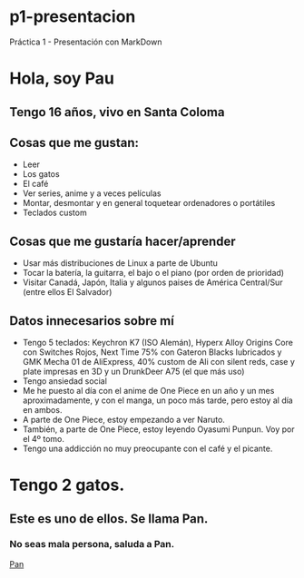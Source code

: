 # p1-presentacion
Práctica 1 - Presentación con MarkDown

# Hola, soy Pau
## Tengo 16 años, vivo en Santa Coloma

## Cosas que me gustan:
- Leer
- Los gatos
- El café
- Ver series, anime y a veces películas
- Montar, desmontar y en general toquetear ordenadores o portátiles
- Teclados custom

## Cosas que me gustaría hacer/aprender
- Usar más distribuciones de Linux a parte de Ubuntu
- Tocar la batería, la guitarra, el bajo o el piano (por orden de prioridad)
- Visitar Canadá, Japón, Italia y algunos paises de América Central/Sur (entre ellos El Salvador)

## Datos innecesarios sobre mí
- Tengo 5 teclados: Keychron K7 (ISO Alemán), Hyperx Alloy Origins Core con Switches Rojos, Next Time 75% con Gateron Blacks lubricados y GMK Mecha 01 de AliExpress, 40% custom de Ali con silent reds, case y plate impresas en 3D y un DrunkDeer A75 (el que más uso)
- Tengo ansiedad social
- Me he puesto al día con el anime de One Piece en un año y un mes aproximadamente, y con el manga, un poco más tarde, pero estoy al día en ambos.
- A parte de One Piece, estoy empezando a ver Naruto.
- También, a parte de One Piece, estoy leyendo Oyasumi Punpun. Voy por el 4º tomo.
- Tengo una addicción no muy preocupante con el café y el picante.

# Tengo 2 gatos. 
## Este es uno de ellos. Se llama Pan.
### No seas mala persona, saluda a Pan.

[Pan](IMG20230216084848.jpg)
